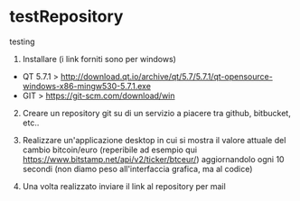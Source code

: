 # testRepository
testing

1. Installare (i link forniti sono per windows)
* QT 5.7.1 > http://download.qt.io/archive/qt/5.7/5.7.1/qt-opensource-windows-x86-mingw530-5.7.1.exe
* GIT > https://git-scm.com/download/win

2. Creare un repository git su di un servizio a piacere tra github, bitbucket, etc..

3. Realizzare un'applicazione desktop in cui si mostra il valore attuale del cambio bitcoin/euro (reperibile ad esempio qui https://www.bitstamp.net/api/v2/ticker/btceur/) aggiornandolo ogni 10 secondi (non diamo peso all'interfaccia grafica, ma al codice)

4. Una volta realizzato inviare il link al repository per mail
